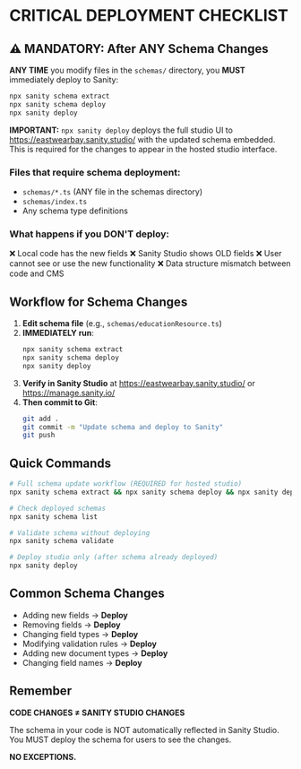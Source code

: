 # CRITICAL DEPLOYMENT CHECKLIST

## ⚠️ MANDATORY: After ANY Schema Changes

**ANY TIME** you modify files in the `schemas/` directory, you **MUST** immediately deploy to Sanity:

```bash
npx sanity schema extract
npx sanity schema deploy
npx sanity deploy
```

**IMPORTANT:** `npx sanity deploy` deploys the full studio UI to https://eastwearbay.sanity.studio/ with the updated schema embedded. This is required for the changes to appear in the hosted studio interface.

### Files that require schema deployment:
- `schemas/*.ts` (ANY file in the schemas directory)
- `schemas/index.ts`
- Any schema type definitions

### What happens if you DON'T deploy:
❌ Local code has the new fields
❌ Sanity Studio shows OLD fields
❌ User cannot see or use the new functionality
❌ Data structure mismatch between code and CMS

## Workflow for Schema Changes

1. **Edit schema file** (e.g., `schemas/educationResource.ts`)
2. **IMMEDIATELY run**:
   ```bash
   npx sanity schema extract
   npx sanity schema deploy
   npx sanity deploy
   ```
3. **Verify in Sanity Studio** at https://eastwearbay.sanity.studio/ or https://manage.sanity.io/
4. **Then commit to Git**:
   ```bash
   git add .
   git commit -m "Update schema and deploy to Sanity"
   git push
   ```

## Quick Commands

```bash
# Full schema update workflow (REQUIRED for hosted studio)
npx sanity schema extract && npx sanity schema deploy && npx sanity deploy

# Check deployed schemas
npx sanity schema list

# Validate schema without deploying
npx sanity schema validate

# Deploy studio only (after schema already deployed)
npx sanity deploy
```

## Common Schema Changes

- Adding new fields → **Deploy**
- Removing fields → **Deploy**
- Changing field types → **Deploy**
- Modifying validation rules → **Deploy**
- Adding new document types → **Deploy**
- Changing field names → **Deploy**

## Remember

**CODE CHANGES ≠ SANITY STUDIO CHANGES**

The schema in your code is NOT automatically reflected in Sanity Studio.
You MUST deploy the schema for users to see the changes.

**NO EXCEPTIONS.**
